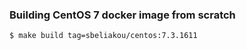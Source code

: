 ### Building CentOS 7 docker image from scratch

```
$ make build tag=sbeliakou/centos:7.3.1611
```
